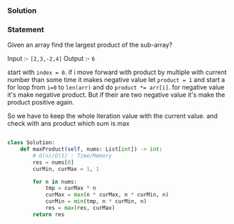 ### Solution

### Statement

Given an array find the largest product of the sub-array?

Input :- `[2,3,-2,4]` Output :- `6`

start with `index = 0`. if i move forward with product by multiple with current number than some time it makes negative value
let `product = 1` and start a for loop from `i=0` to `len(arr)` and do `product *= arr[i]`. for negative value it's make negative product. But if their are two negative value it's make the product positive again.

So we have to keep the whole iteration value with the current value. and check with ans product which sum is max

```python

class Solution:
    def maxProduct(self, nums: List[int]) -> int:
        # O(n)/O(1) : Time/Memory
        res = nums[0]
        curMin, curMax = 1, 1

        for n in nums:
            tmp = curMax * n
            curMax = max(n * curMax, n * curMin, n)
            curMin = min(tmp, n * curMin, n)
            res = max(res, curMax)
        return res
```
